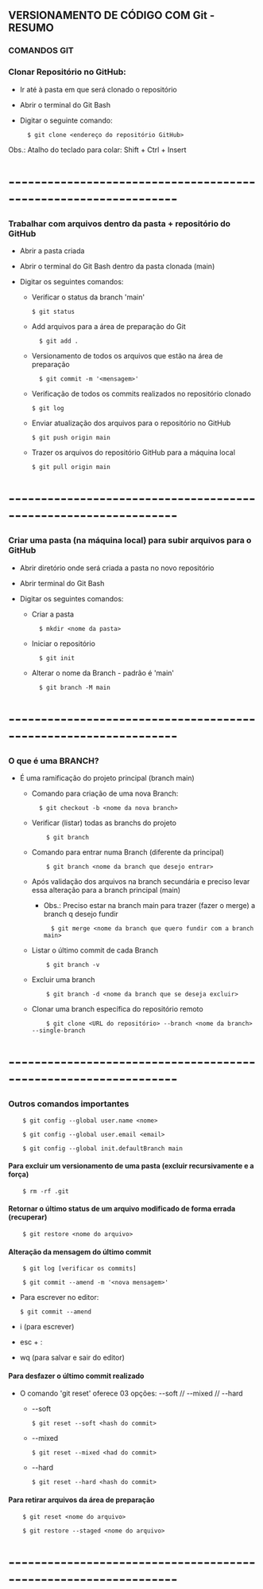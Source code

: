 ## VERSIONAMENTO DE CÓDIGO COM Git - RESUMO


### COMANDOS GIT

### Clonar Repositório no GitHub:
- Ir até à pasta em que será clonado o repositório
- Abrir o terminal do Git Bash
- Digitar o seguinte comando:

        $ git clone <endereço do repositório GitHub>

Obs.: Atalho do teclado para colar: Shift + Ctrl + Insert

# ----------------------------------------------------------------
### Trabalhar com arquivos dentro da pasta + repositório do GitHub

- Abrir a pasta criada
- Abrir o terminal do Git Bash dentro da pasta clonada (main)
- Digitar os seguintes comandos:


  - Verificar o status da branch 'main'

        $ git status

  - Add arquivos para a área de preparação do Git
              
          $ git add .

  - Versionamento de todos os arquivos que estão na área de preparação

          $ git commit -m '<mensagem>'

  - Verificação de todos os commits realizados no repositório clonado 
  
        $ git log

  - Enviar atualização dos arquivos para o repositório no GitHub

        $ git push origin main

  - Trazer os arquivos do repositório GitHub para a máquina local

        $ git pull origin main 

# ----------------------------------------------------------------
### Criar uma pasta (na máquina local) para subir arquivos para o GitHub

- Abrir diretório onde será criada a pasta no novo repositório
- Abrir terminal do Git Bash
- Digitar os seguintes comandos:

    - Criar a pasta

            $ mkdir <nome da pasta>
    
    - Iniciar o repositório
            
            $ git init

    - Alterar o nome da Branch - padrão é 'main'

            $ git branch -M main

# ----------------------------------------------------------------
### O que é uma BRANCH?

- É uma ramificação do projeto principal (branch main)

  - Comando para criação de uma nova Branch:

          $ git checkout -b <nome da nova branch>

  - Verificar (listar) todas as branchs do projeto

            $ git branch

  - Comando para entrar numa Branch (diferente da principal)

            $ git branch <nome da branch que desejo entrar>

  - Após validação dos arquivos na branch secundária e preciso levar essa alteração para a branch principal (main)
  
    - Obs.: Preciso estar na branch main para trazer (fazer o merge) a branch q desejo fundir

            $ git merge <nome da branch que quero fundir com a branch main>

  - Listar o último commit de cada Branch

            $ git branch -v
  
  - Excluir uma branch 

            $ git branch -d <nome da branch que se deseja excluir>
  
  - Clonar uma branch específica do repositório remoto 

            $ git clone <URL do repositório> --branch <nome da branch> --single-branch

# ----------------------------------------------------------------
### Outros comandos importantes

        $ git config --global user.name <nome>
        
        $ git config --global user.email <email>

        $ git config --global init.defaultBranch main

#### Para excluir um versionamento de uma pasta (excluir recursivamente e a força) 
    
        $ rm -rf .git

#### Retornar o último status de um arquivo modificado de forma errada (recuperar)
    
        $ git restore <nome do arquivo>

#### Alteração da mensagem do último commit
        
        $ git log [verificar os commits]

        $ git commit --amend -m '<nova mensagem>'
        
  - Para escrever no editor:
       
        $ git commit --amend

  - i (para escrever)
  - esc + :
  - wq (para salvar e sair do editor)

#### Para desfazer o último commit realizado 

- O comando 'git reset' oferece 03 opções: --soft // --mixed // --hard

  - --soft 
        
        $ git reset --soft <hash do commit>
  
  - --mixed

        $ git reset --mixed <had do commit>
  
  - --hard

        $ git reset --hard <hash do commit>

#### Para retirar arquivos da área de preparação

        $ git reset <nome do arquivo>

        $ git restore --staged <nome do arquivo>

# ----------------------------------------------------------------

